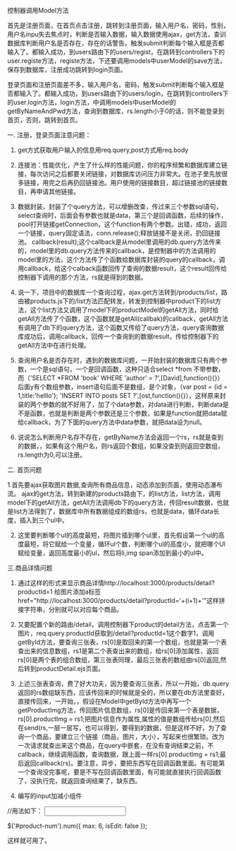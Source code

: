 
控制器调用Model方法

首先是注册页面，在首页点击注册，跳转到注册页面，输入用户名，密码，性别，用户名inpu失去焦点时，判断是否输入数据，输入数据使用ajax，get方法，查训数据库判断用户名是否存在，存在的话警告。触发submit判断每个输入框是否都输入了。都输入成功，到users路由下的users/regist，在跳转到controllers下的user.registe方法，registe方法，下还要调用models中userModel的save方法，保存到数据库，注册成功跳转到login页面。

登录页面和注册页面差不多，输入用户名，密码，触发submit判断每个输入框是否都输入了。都输入成功，到users路由下的users/login，在跳转到controllers下的user.login方法，login方法，中调用models中userModel的getByNameAndPwd方法，查询到数据库，rs.length小于0的话，则不能登录到首页，否则，跳转到首页。

一. 注册，登录页面注意问题：

1. get方式获取用户输入的信息用req.query,post方式用req.body

2. 连接池：性能优化，产生了什么样的性能问题，你的程序频繁和数据库建立链接，每次访问之后都要关闭链接，对数据库访问压力非常大。在池子里先放很多链接，用完之后再扔回链接池。用户使用的链接数目，超过链接池的链接数目，再申请其他链接。

2. 数据封装，封装了个query方法，可以增删改查，传过来三个参数sql语句，select查询时，后面会有参数也就是data，第三个是回调函数，后续的操作，pool打开链接getConnection，这个function有两个参数。出错，成功，返回一个链接，query固定语法，conn.release();释放链接不是关闭，扔回链接池。
callback(result);这个callback是从model里调用的db.query方法传来的，model里的db.query方法传来的callback，是控制器中的方法调用的model里的方法，这个方法传了个函数给数据库封装的query的callback，调用callback，给这个calback函数回传了查询的数据result，这个result回传给控制器下调用的那个方法，rs就是得到的数据。

3. 说一下，项目中的数据库一个查询过程，ajax.get方法转到/products/list，路由被products.js下的/list方法匹配转发，转发到控制器中product下的list方法，这个list方法又调用了model下的productModel的getAll方法，同时给getAll方法传了个函数，这个函数就是getAll(callbak)的callback，getAll方法有调用了db下的query方法，这个函数又传给了query方法，query查询数据库成功后，调用callback，回传一个查询到的数据result，传给控制器下的getAll方法中在进行处理。

4. 查询用户名是否存在时，遇到的数据库问题，一开始封装的数据库只有两个参数，一个是sql语句，一个是回调函数，这种只适合select *from 不带参数，而（'SELECT *FROM 'book' WHERE 'author' = ?',[David],function(){}）后面y有个数组参数，insert语句后面不是数组，是个对象，（var post = {id = 1,title:'helllo'}; 'INSERT INTO posts SET ?',[ost,function(){}），这样原来封装的两个参数的就不好用了，加了个data参数，对data进行判断，判断data是不是函数，也就是判断是两个参数还是三个参数，如果是function就把data赋给callback，为了下面的query方法中data参数，就把data设为null。

4. 说说怎么判断用户名存不存在，getByName方法会返回一个rs，rs就是查到的数据，，如果有这个用户名，则rs返回个数组，如果没查到则返回空数组，rs.length为0,可以注册。

二. 首页问题

1.首先要ajax获取图片数据,查询所有商品信息，动态添加到页面，使用动态瀑布流。
ajax的get方法，转到新建的products路由下，的list方法，list方法，调用model下的getAll方法，getAll方法调用db下的query方法，传回result数据，也就是list方法得到了，数据库中所有数据组成的数组rs，也就是data，循环data长度，插入到三个ul中。

2. 这里要判断哪个ul的高度最短，将图片插到哪个ul里，首先假设第一个ul的高度最短，将它赋给一个变量，循环ul个数，判断哪个ul的高度小，就把哪个Ul赋给变量，返回高度最小的ul，然后将li,img span添加到最小的ul中。

三.商品详情问题

1. 通过这样的形式来显示商品详情http://localhost:3000/products/detail?productId=1
给图片添加a标签 href="http://localhost:3000/products/detail?productId='+(i+1)+'"这样拼接字符串，分别就可以对应每个商品。

2. 又要配置个新的路由/detail，调用控制器下product的detail方法，点击第一个图片，req.query.productId获取到/detail?productId=1这个数字1，调用getById方法，要查询三张表，rs[0]是取回来的第一个数组，也就是第一个表查出来的信息数组，rs1是第二个表查出来的数组，给rs[0]添加属性，返回rs[0]是两个表的组合数组，第三张表同理，最后三张表的数组由rs[0]返回,然后转到productDetail.ejs页面。

3. 上述三张表查询，费了好大功夫，因为要查询三张表，所以一开始，db.query返回的rs数组缺东西，应该传回来的时候就是全的，所以要在db方法里查好，直接传回来，一开始，，假设在Model中getById方法中再写一个getProductImg方法，传回图片信息数组，rs[0]是传回来第一个表是数据，rs[0].productImg = rs1;把图片信息作为属性,属性的值是数组传给rs[0],然后在send(rs,一层一层写，也可以得到，要得到的数据，但是这样不好，为了查询一个商品，要建立三个链接（商品，图片，大小），写起来也很繁琐。改为一次请求就查出来这个商品，在query中嵌套，在没有查询结束之前，不callback，继续调用函数，查询数据，跟上面一样rs[0].productImg = rs1;最后返回callback(rs)。要注意，异步，要把东西写在回调函数里面。有可能第一个查询没完事呢，要是不写在回调函数里面，有可能就直接执行回调函数了，没执行完，就返回查询结果了，缺东西。

4. 编写的input加减小组件
 <!-- 模拟加减可输入框 -->
<!--  <div class="num-input">
    <span class="num-minus">-</span>
    <input type="text" id="product-num" class="num-value"/>
    <span class="num-add">+</span>
</div> -->

//用法如下：
<input type="text" id="product-num"/>
<!-- 把这个现存的input变为上面的格式，需要给它加上 class=“num-value”，再在这个上下加上span，最终变为上面注释掉的形式 -->

$('#product-num').num({
        max: 6,
        isEdit: false
    });
<script src="/javascripts/jquery.numinput-1.0.js"></script>
这样就可用了。